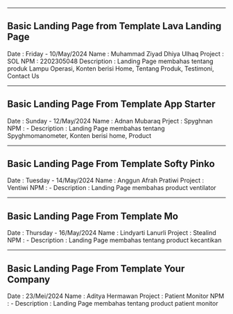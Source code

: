 ------
Basic Landing Page from Template Lava Landing Page
------

Date : Friday - 10/May/2024
Name : Muhammad Ziyad Dhiya Ulhaq
Project : SOL
NPM : 2202305048
Description : Landing Page membahas tentang produk Lampu Operasi, Konten berisi Home, Tentang Produk, Testimoni, Contact Us


------
Basic Landing Page From Template App Starter 
------

Date : Sunday - 12/May/2024
Name : Adnan Mubaraq
Prject : Spyghnan
NPM : -
Description : Landing Page membahas tentang Spyghmomanometer, Konten berisi home, Product

-----
Basic Landing Page From Template Softy Pinko
-----

Date : Tuesday - 14/May/2024
Name : Anggun Afrah Pratiwi
Project : Ventiwi
NPM : -
Description : Landing Page membahas product ventilator

----
Basic Landing Page From Template Mo
----

Date : Thursday - 16/May/2024
Name : Lindyarti Lanurli
Project : Stealind
NPM : -
Description : Landing Page membahas tentang product kecantikan


----
Basic Landing Page From Template Your Company
----

Date : 23/Mei/2024
Name : Aditya Hermawan
Project : Patient Monitor
NPM : -
Description : Landing Page membahas tentang product patient monitor
